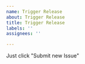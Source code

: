 ```yaml
---
name: Trigger Release
about: Trigger Release
title: Trigger Release
labels: ''
assignees: ''

---
```


Just click "Submit new Issue"
